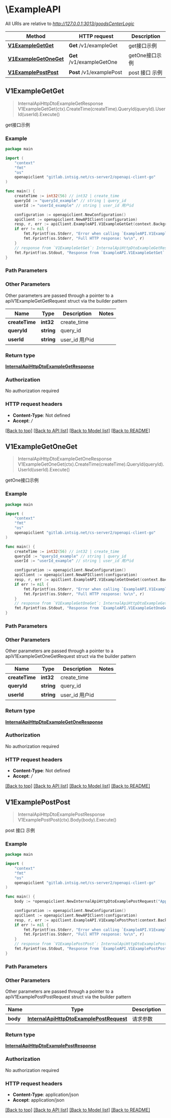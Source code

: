 # \ExampleAPI

All URIs are relative to *http://127.0.0.1:3013/goodsCenterLogic*

Method | HTTP request | Description
------------- | ------------- | -------------
[**V1ExampleGetGet**](ExampleAPI.md#V1ExampleGetGet) | **Get** /v1/exampleGet | get接口示例
[**V1ExampleGetOneGet**](ExampleAPI.md#V1ExampleGetOneGet) | **Get** /v1/exampleGetOne | getOne接口示例
[**V1ExamplePostPost**](ExampleAPI.md#V1ExamplePostPost) | **Post** /v1/examplePost | post 接口 示例



## V1ExampleGetGet

> InternalApiHttpDtoExampleGetResponse V1ExampleGetGet(ctx).CreateTime(createTime).QueryId(queryId).UserId(userId).Execute()

get接口示例



### Example

```go
package main

import (
	"context"
	"fmt"
	"os"
	openapiclient "gitlab.intsig.net/cs-server2/openapi-client-go"
)

func main() {
	createTime := int32(56) // int32 | create_time
	queryId := "queryId_example" // string | query_id
	userId := "userId_example" // string | user_id 用户id

	configuration := openapiclient.NewConfiguration()
	apiClient := openapiclient.NewAPIClient(configuration)
	resp, r, err := apiClient.ExampleAPI.V1ExampleGetGet(context.Background()).CreateTime(createTime).QueryId(queryId).UserId(userId).Execute()
	if err != nil {
		fmt.Fprintf(os.Stderr, "Error when calling `ExampleAPI.V1ExampleGetGet``: %v\n", err)
		fmt.Fprintf(os.Stderr, "Full HTTP response: %v\n", r)
	}
	// response from `V1ExampleGetGet`: InternalApiHttpDtoExampleGetResponse
	fmt.Fprintf(os.Stdout, "Response from `ExampleAPI.V1ExampleGetGet`: %v\n", resp)
}
```

### Path Parameters



### Other Parameters

Other parameters are passed through a pointer to a apiV1ExampleGetGetRequest struct via the builder pattern


Name | Type | Description  | Notes
------------- | ------------- | ------------- | -------------
 **createTime** | **int32** | create_time | 
 **queryId** | **string** | query_id | 
 **userId** | **string** | user_id 用户id | 

### Return type

[**InternalApiHttpDtoExampleGetResponse**](InternalApiHttpDtoExampleGetResponse.md)

### Authorization

No authorization required

### HTTP request headers

- **Content-Type**: Not defined
- **Accept**: */*

[[Back to top]](#) [[Back to API list]](../README.md#documentation-for-api-endpoints)
[[Back to Model list]](../README.md#documentation-for-models)
[[Back to README]](../README.md)


## V1ExampleGetOneGet

> InternalApiHttpDtoExampleGetOneResponse V1ExampleGetOneGet(ctx).CreateTime(createTime).QueryId(queryId).UserId(userId).Execute()

getOne接口示例



### Example

```go
package main

import (
	"context"
	"fmt"
	"os"
	openapiclient "gitlab.intsig.net/cs-server2/openapi-client-go"
)

func main() {
	createTime := int32(56) // int32 | create_time
	queryId := "queryId_example" // string | query_id
	userId := "userId_example" // string | user_id 用户id

	configuration := openapiclient.NewConfiguration()
	apiClient := openapiclient.NewAPIClient(configuration)
	resp, r, err := apiClient.ExampleAPI.V1ExampleGetOneGet(context.Background()).CreateTime(createTime).QueryId(queryId).UserId(userId).Execute()
	if err != nil {
		fmt.Fprintf(os.Stderr, "Error when calling `ExampleAPI.V1ExampleGetOneGet``: %v\n", err)
		fmt.Fprintf(os.Stderr, "Full HTTP response: %v\n", r)
	}
	// response from `V1ExampleGetOneGet`: InternalApiHttpDtoExampleGetOneResponse
	fmt.Fprintf(os.Stdout, "Response from `ExampleAPI.V1ExampleGetOneGet`: %v\n", resp)
}
```

### Path Parameters



### Other Parameters

Other parameters are passed through a pointer to a apiV1ExampleGetOneGetRequest struct via the builder pattern


Name | Type | Description  | Notes
------------- | ------------- | ------------- | -------------
 **createTime** | **int32** | create_time | 
 **queryId** | **string** | query_id | 
 **userId** | **string** | user_id 用户id | 

### Return type

[**InternalApiHttpDtoExampleGetOneResponse**](InternalApiHttpDtoExampleGetOneResponse.md)

### Authorization

No authorization required

### HTTP request headers

- **Content-Type**: Not defined
- **Accept**: */*

[[Back to top]](#) [[Back to API list]](../README.md#documentation-for-api-endpoints)
[[Back to Model list]](../README.md#documentation-for-models)
[[Back to README]](../README.md)


## V1ExamplePostPost

> InternalApiHttpDtoExamplePostResponse V1ExamplePostPost(ctx).Body(body).Execute()

post 接口 示例



### Example

```go
package main

import (
	"context"
	"fmt"
	"os"
	openapiclient "gitlab.intsig.net/cs-server2/openapi-client-go"
)

func main() {
	body := *openapiclient.NewInternalApiHttpDtoExamplePostRequest("AppId_example", "CVer_example", int32(1), "Fid_example", "Lang_example", "Question_example", "sdfsdsdfsd") // InternalApiHttpDtoExamplePostRequest | 请求参数

	configuration := openapiclient.NewConfiguration()
	apiClient := openapiclient.NewAPIClient(configuration)
	resp, r, err := apiClient.ExampleAPI.V1ExamplePostPost(context.Background()).Body(body).Execute()
	if err != nil {
		fmt.Fprintf(os.Stderr, "Error when calling `ExampleAPI.V1ExamplePostPost``: %v\n", err)
		fmt.Fprintf(os.Stderr, "Full HTTP response: %v\n", r)
	}
	// response from `V1ExamplePostPost`: InternalApiHttpDtoExamplePostResponse
	fmt.Fprintf(os.Stdout, "Response from `ExampleAPI.V1ExamplePostPost`: %v\n", resp)
}
```

### Path Parameters



### Other Parameters

Other parameters are passed through a pointer to a apiV1ExamplePostPostRequest struct via the builder pattern


Name | Type | Description  | Notes
------------- | ------------- | ------------- | -------------
 **body** | [**InternalApiHttpDtoExamplePostRequest**](InternalApiHttpDtoExamplePostRequest.md) | 请求参数 | 

### Return type

[**InternalApiHttpDtoExamplePostResponse**](InternalApiHttpDtoExamplePostResponse.md)

### Authorization

No authorization required

### HTTP request headers

- **Content-Type**: application/json
- **Accept**: application/json

[[Back to top]](#) [[Back to API list]](../README.md#documentation-for-api-endpoints)
[[Back to Model list]](../README.md#documentation-for-models)
[[Back to README]](../README.md)

